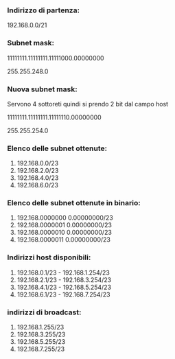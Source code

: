 ### Indirizzo di partenza:

192.168.0.0/21

### Subnet mask:

11111111.11111111.11111000.00000000

255.255.248.0


### Nuova subnet mask:

Servono 4 sottoreti quindi si prendo 2 bit dal campo host

11111111.11111111.11111110.00000000

255.255.254.0



### Elenco delle subnet ottenute:

1. 192.168.0.0/23
2. 192.168.2.0/23
3. 192.168.4.0/23
4. 192.168.6.0/23



### Elenco delle subnet ottenute in binario:

1. 192.168.0000000 0.00000000/23
2. 192.168.0000001 0.00000000/23
2. 192.168.0000010 0.00000000/23
2. 192.168.0000011 0.00000000/23



### Indirizzi host disponibili:

1. 192.168.0.1/23 - 192.168.1.254/23
2. 192.168.2.1/23 - 192.168.3.254/23
3. 192.168.4.1/23 - 192.168.5.254/23
4. 192.168.6.1/23 - 192.168.7.254/23



### indirizzi di broadcast:

1. 192.168.1.255/23
2. 192.168.3.255/23
3. 192.168.5.255/23
4. 192.168.7.255/23
